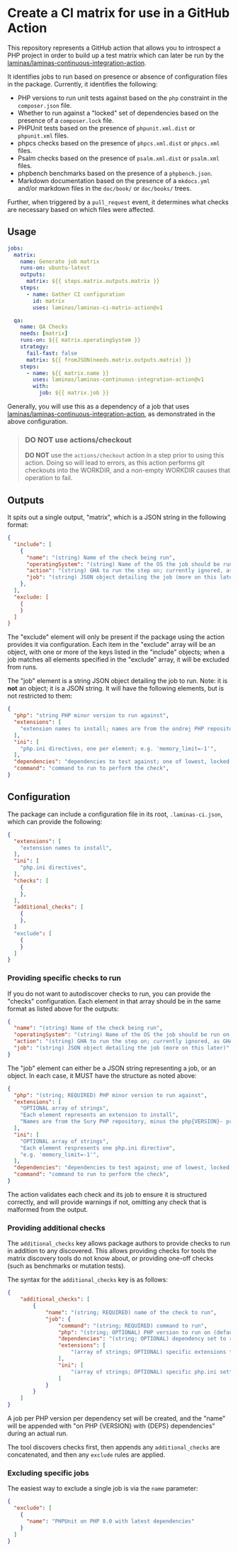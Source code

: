 # Create a CI matrix for use in a GitHub Action

This repository represents a GitHub action that allows you to introspect a PHP project in order to build up a test matrix which can later be run by the [laminas/laminas-continuous-integration-action](https://github.com/laminas/laminas-continuous-integration-action).

It identifies jobs to run based on presence or absence of configuration files in the package.
Currently, it identifies the following:

- PHP versions to run unit tests against based on the `php` constraint in the `composer.json` file.
- Whether to run against a "locked" set of dependencies based on the presence of a `composer.lock` file.
- PHPUnit tests based on the presence of `phpunit.xml.dist` or `phpunit.xml` files.
- phpcs checks based on the presence of `phpcs.xml.dist` or `phpcs.xml` files.
- Psalm checks based on the presence of `psalm.xml.dist` or `psalm.xml` files.
- phpbench benchmarks based on the presence of a `phpbench.json`.
- Markdown documentation based on the presence of a `mkdocs.yml` and/or markdown files in the `doc/book/` or `doc/books/` trees.

Further, when triggered by a `pull_request` event, it determines what checks are necessary based on which files were affected.

## Usage

```yaml
jobs:
  matrix:
    name: Generate job matrix
    runs-on: ubuntu-latest
    outputs:
      matrix: ${{ steps.matrix.outputs.matrix }}
    steps:
      - name: Gather CI configuration
        id: matrix
        uses: laminas/laminas-ci-matrix-action@v1

  qa:
    name: QA Checks
    needs: [matrix]
    runs-on: ${{ matrix.operatingSystem }}
    strategy:
      fail-fast: false
      matrix: ${{ fromJSON(needs.matrix.outputs.matrix) }}
    steps:
      - name: ${{ matrix.name }}
        uses: laminas/laminas-continuous-integration-action@v1
        with:
          job: ${{ matrix.job }}
```

Generally, you will use this as a dependency of a job that uses [laminas/laminas-continuous-integration-action](https://github.com/laminas/laminas-continuous-integration-action), as demonstrated in the above configuration.

> ### DO NOT use actions/checkout
>
> **DO NOT** use the `actions/checkout` action in a step prior to using this action.
> Doing so will lead to errors, as this action performs git checkouts into the WORKDIR, and a non-empty WORKDIR causes that operation to fail.

## Outputs

It spits out a single output, "matrix", which is a JSON string in the following format:

```json
{
  "include": [
    {
      "name": "(string) Name of the check being run",
      "operatingSystem": "(string) Name of the OS the job should be run on (generally ubuntu-latest)",
      "action": "(string) GHA to run the step on; currently ignored, as GHA does not support dynamic action selection",
      "job": "(string) JSON object detailing the job (more on this later)",
    },
  ],
  "exclude: [
    {
    }
  ]
}
```

The "exclude" element will only be present if the package using the action provides it via configuration.
Each item in the "exclude" array will be an object, with one or more of the keys listed in the "include" objects; when a job matches all elements specified in the "exclude" array, it will be excluded from runs.

The "job" element is a string JSON object detailing the job to run.
Note: it is **not** an object; it is a JSON string.
It will have the following elements, but is not restricted to them:

```json
{
  "php": "string PHP minor version to run against",
  "extensions": [
    "extension names to install; names are from the ondrej PHP repository, minus the php{VERSION}- prefix",
  ],
  "ini": [
    "php.ini directives, one per element; e.g. 'memory_limit=-1'",
  ],
  "dependencies": "dependencies to test against; one of lowest, locked, latest",
  "command": "command to run to perform the check",
}
```

## Configuration

The package can include a configuration file in its root, `.laminas-ci.json`, which can provide the following:

```json
{
  "extensions": [
    "extension names to install",
  ],
  "ini": [
    "php.ini directives",
  ],
  "checks": [
    {
    },
  ],
  "additional_checks": [
    {
    },
  ]
  "exclude": [
    {
    }
  ]
}
```

### Providing specific checks to run

If you do not want to autodiscover checks to run, you can provide the "checks" configuration.
Each element in that array should be in the same format as listed above for the outputs:

```json
{
  "name": "(string) Name of the check being run",
  "operatingSystem": "(string) Name of the OS the job should be run on (generally ubuntu-latest)",
  "action": "(string) GHA to run the step on; currently ignored, as GHA does not support dynamic action selection",
  "job": "(string) JSON object detailing the job (more on this later)",
}
```

The "job" element can either be a JSON string representing a job, or an object.
In each case, it MUST have the structure as noted above:

```json
{
  "php": "(string; REQUIRED) PHP minor version to run against",
  "extensions": [
    "OPTIONAL array of strings",
    "Each element represents an extension to install",
    "Names are from the Sury PHP repository, minus the php{VERSION}- prefix",
  ],
  "ini": [
    "OPTIONAL array of strings",
    "Each element respresents one php.ini directive",
    "e.g. 'memory_limit=-1'",
  ],
  "dependencies": "dependencies to test against; one of lowest, locked, latest",
  "command": "command to run to perform the check",
}
```

The action validates each check and its job to ensure it is structured correctly, and will provide warnings if not, omitting any check that is malformed from the output.

### Providing additional checks

The `additional_checks` key allows package authors to provide checks to run in addition to any discovered.
This allows providing checks for tools the matrix discovery tools do not know about, or providing one-off checks (such as benchmarks or mutation tests).

The syntax for the `additional_checks` key is as follows:

```json
{
    "additional_checks": [
        {
            "name": "(string; REQUIRED) name of the check to run",
            "job": {
                "command": "(string; REQUIRED) command to run",
                "php": "(string; OPTIONAL) PHP version to run on (defaults to stable-php); * indicates all versions",
                "dependencies": "(string; OPTIONAL) dependency set to run on (defaults to locked); * indicates all sets",
                "extensions": [
                    "(array of strings; OPTIONAL) specific extensions to install for this check only"
                ],
                "ini": [
                    "(array of strings; OPTIONAL) specific php.ini settings to use for this check only"
                ]
            }
        }
    ]
}
```

A job per PHP version per dependency set will be created, and the "name" will be appended with "on PHP {VERSION} with {DEPS} dependencies" during an actual run.

The tool discovers checks first, then appends any `additional_checks` are concatenated, and then any `exclude` rules are applied.

### Excluding specific jobs

The easiest way to exclude a single job is via the `name` parameter:

```json
{
  "exclude": [
    {
      "name": "PHPUnit on PHP 8.0 with latest dependencies"
    }
  ]
}
```

